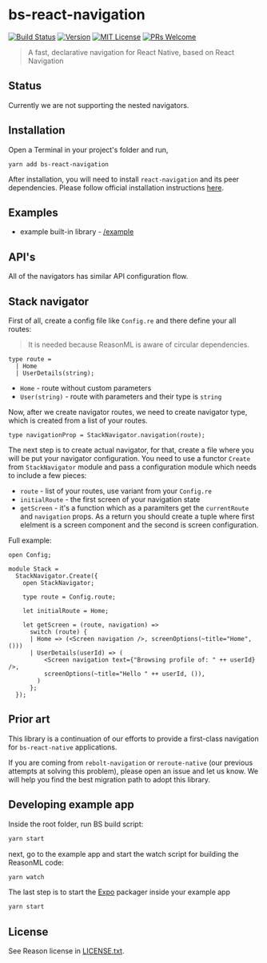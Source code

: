 # bs-react-navigation

[![Build Status][build-badge]][build]
[![Version][version-badge]][package]
[![MIT License][license-badge]][license]
[![PRs Welcome][prs-welcome-badge]][prs-welcome]

> A fast, declarative navigation for React Native, based on React Navigation

## Status

Currently we are not supporting the nested navigators.

## Installation

Open a Terminal in your project's folder and run,

```she
yarn add bs-react-navigation
```

After installation, you will need to install `react-navigation` and its peer dependencies. Please follow official installation instructions [here](https://reactnavigation.org/docs/en/getting-started.html#installation).

## Examples

- example built-in library - [/example](/example)

## API's

All of the navigators has similar API configuration flow.

## Stack navigator

First of all, create a config file like `Config.re` and there define your all routes:

> It is needed because ReasonML is aware of circular dependencies.

```ReasonML
type route =
  | Home
  | UserDetails(string);
```

- `Home` - route without custom parameters
- `User(string)` - route with parameters and their type is `string`

Now, after we create navigator routes, we need to create navigator type, which is created from a list of your routes.

```ReasonML
type navigationProp = StackNavigator.navigation(route);
```

The next step is to create actual navigator, for that, create a file where you will be put your navigator configuration. You need to use a functor `Create` from `StackNavigator` module and pass a configuration module which needs to include a few pieces:

- `route` - list of your routes, use variant from your `Config.re`
- `initialRoute` - the first screen of your navigation state
- `getScreen` - it's a function which as a paramiters get the `currentRoute` and `navigation` props. As a return you should create a tuple where first elelment is a screen component and the second is screen configuration.

Full example:

```ReasonML
open Config;

module Stack =
  StackNavigator.Create({
    open StackNavigator;

    type route = Config.route;

    let initialRoute = Home;

    let getScreen = (route, navigation) =>
      switch (route) {
      | Home => (<Screen navigation />, screenOptions(~title="Home", ()))
      | UserDetails(userId) => (
          <Screen navigation text={"Browsing profile of: " ++ userId} />,
          screenOptions(~title="Hello " ++ userId, ()),
        )
      };
  });
```

## Prior art

This library is a continuation of our efforts to provide a first-class navigation for `bs-react-native` applications.

If you are coming from `rebolt-navigation` or `reroute-native` (our previous attempts at solving this problem),
please open an issue and let us know. We will help you find the best migration path to adopt this library.

## Developing example app

Inside the root folder, run BS build script:

```sh
yarn start
```

next, go to the example app and start the watch script for building the ReasonML code:

```sh
yarn watch
```

The last step is to start the [Expo](https://expo.io/learn) packager inside your example app

```sh
yarn start
```

## License

See Reason license in [LICENSE.txt](LICENSE.txt).

<!-- badges -->

[build-badge]: https://img.shields.io/circleci/project/github/callstackincubator/rebolt-navigation/master.svg?style=flat-square
[build]: https://circleci.com/gh/callstackincubator/rebolt-navigation
[version-badge]: https://img.shields.io/npm/v/rebolt-navigation.svg?style=flat-square
[package]: https://www.npmjs.com/package/rebolt-navigation
[license-badge]: https://img.shields.io/npm/l/rebolt-navigation.svg?style=flat-square
[license]: https://opensource.org/licenses/MIT
[prs-welcome-badge]: https://img.shields.io/badge/PRs-welcome-brightgreen.svg?style=flat-square
[prs-welcome]: http://makeapullrequest.com
